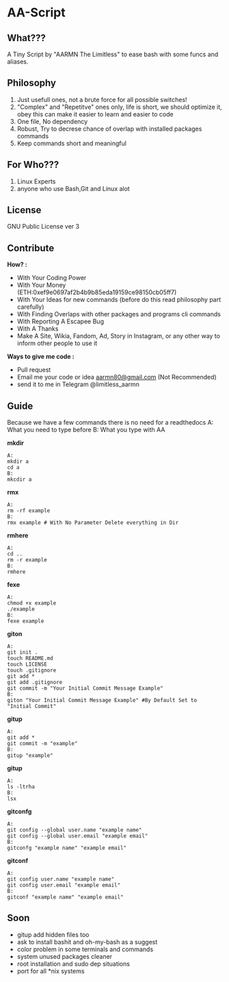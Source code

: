 # AA-Script

## What???
A Tiny Script by "AARMN The Limitless" to ease bash with some funcs and aliases.

## Philosophy
 1. Just usefull ones, not a brute force for all possible switches!
 2. "Complex" and "Repetitve" ones only, life is short, we should optimize it, obey this can make it easier to learn and easier to code 
 3. One file, No dependency
 4. Robust, Try to decrese chance of overlap with installed packages commands 
 5. Keep commands short and meaningful

## For Who???
 1. Linux Experts
 2. anyone who use Bash,Git and Linux alot

## License
GNU Public License ver 3

## Contribute
**How? :**
 - With Your Coding Power 
 - With Your Money (ETH:0xef9e0697af2b4b9b85eda19159ce98150cb05ff7)
 - With Your Ideas for new commands (before do this read philosophy part carefully)
 - With Finding Overlaps with other packages and programs cli commands
 - With Reporting A Escapee Bug
 - With A Thanks
 - Make A Site, Wikia, Fandom, Ad, Story in Instagram, or any other way to inform other people to use it

**Ways to give me code :**
 - Pull request
 - Email me your code or idea aarmn80@gmail.com (Not Recommended)
 - send it to me in Telegram @limitless_aarmn

## Guide
Because we have a few commands there is no need for a readthedocs 
A: What you need to type before 
B: What you type with AA

**mkdir**

    A:
    mkdir a
    cd a
    B:
    mkcdir a

**rmx**

    A:
    rm -rf example
    B:
    rmx example # With No Parameter Delete everything in Dir

**rmhere**

    A:
    cd ..
    rm -r example
    B:
    rmhere

**fexe**

    A:
    chmod +x example
    ./example
    B:
    fexe example

**giton**

    A:
    git init .
    touch README.md
    touch LICENSE
    touch .gitignore
    git add *
    git add .gitignore
    git commit -m "Your Initial Commit Message Example"
    B:
    giton "Your Initial Commit Message Example" #By Default Set to "Initial Commit"

**gitup**

    A:
    git add *
    git commit -m "example"
    B:
    gitup "example"

**gitup**

    A:
    ls -ltrha
    B:
    lsx

**gitconfg**

    A:
    git config --global user.name "example name"
    git config --global user.email "example email"
    B:
    gitconfg "example name" "example email"

**gitconf**

    A:
    git config user.name "example name"
    git config user.email "example email"
    B:
    gitconf "example name" "example email"

## Soon
 - gitup add hidden files too
 - ask to install bashit and oh-my-bash as a suggest
 - color problem in some terminals and commands
 - system unused packages cleaner
 - root installation and sudo dep situations
 - port for all *nix systems
